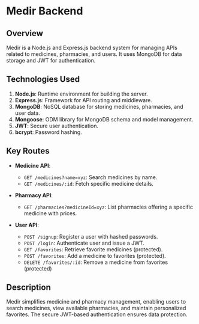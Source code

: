 # Medir Backend

## Overview
Medir is a Node.js and Express.js backend system for managing APIs related to medicines, pharmacies, and users. It uses MongoDB for data storage and JWT for authentication.

## Technologies Used
1. **Node.js**: Runtime environment for building the server.
2. **Express.js**: Framework for API routing and middleware.
3. **MongoDB**: NoSQL database for storing medicines, pharmacies, and user data.
4. **Mongoose**: ODM library for MongoDB schema and model management.
5. **JWT**: Secure user authentication.
6. **bcrypt**: Password hashing.

## Key Routes
- **Medicine API**:
  - `GET /medicines?name=xyz`: Search medicines by name.
  - `GET /medicines/:id`: Fetch specific medicine details.

- **Pharmacy API**:
  - `GET /pharmacies?medicineId=xyz`: List pharmacies offering a specific medicine with prices.

- **User API**:
  - `POST /signup`: Register a user with hashed passwords.
  - `POST /login`: Authenticate user and issue a JWT.
  - `GET /favorites`: Retrieve favorite medicines (protected).
  - `POST /favorites`: Add a medicine to favorites (protected).
  - `DELETE /favorites/:id`: Remove a medicine from favorites (protected)

## Description
Medir simplifies medicine and pharmacy management, enabling users to search medicines, view available pharmacies, and maintain personalized favorites. The secure JWT-based authentication ensures data protection.
